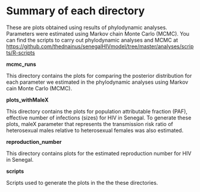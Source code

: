 # Summary of each directory

These are plots obtained using results of phylodynamic analyses. Parameters were estimated using Markov chain Monte Carlo (MCMC). You can find the scripts to carry out phylodynamic analyses and MCMC at https://github.com/thednainus/senegalHIVmodel/tree/master/analyses/scripts/R-scripts

**mcmc_runs**

This directory contains the plots for comparing the posterior distribution for each parameter we estimated in the phylodynamic analyses using Markov cain Monte Carlo (MCMC).

**plots_withMaleX**

This directory contains the plots for population attributable fraction (PAF), effective number of infections (sizes) for HIV in Senegal. 
To generate these plots, maleX parameter that represents the transmission risk ratio of heterosexual males relative to heterosexual females was also estimated.

**reproduction_number**

This directory contains plots for the estimated reproduction number for HIV in Senegal.

**scripts**

Scripts used to generate the plots in the the these directories.
